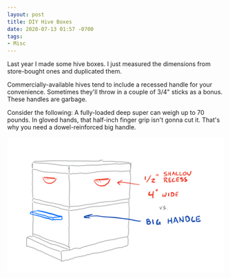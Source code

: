 ```yaml
---
layout: post
title: DIY Hive Boxes
date: 2020-07-13 01:57 -0700
tags: 
- Misc
---
```


Last year I made some hive boxes. I just measured the dimensions from store-bought ones and duplicated them. 

Commercially-available hives tend to include a recessed handle for your convenience. Sometimes they'll throw in a couple of 3/4" sticks as a bonus. These handles are garbage. 

Consider the following: A fully-loaded deep super can weigh up to 70 pounds. In gloved hands, that half-inch finger grip isn't gonna cut it.  That's why you need a dowel-reinforced big handle. 

![](../assets/big-handle.jpg) 
